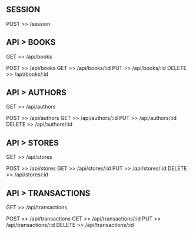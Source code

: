 ## SESSION

POST   >> /session

## API > BOOKS

GET    >> /api/books

POST   >> /api/books
GET    >> /api/books/:id
PUT    >> /api/books/:id
DELETE >> /api/books/:id

## API > AUTHORS

GET    >> /api/authors

POST   >> /api/authors
GET    >> /api/authors/:id
PUT    >> /api/authors/:id
DELETE >> /api/authors/:id

## API > STORES

GET    >> /api/stores

POST   >> /api/stores
GET    >> /api/stores/:id
PUT    >> /api/stores/:id
DELETE >> /api/stores/:id

## API > TRANSACTIONS

GET    >> /api/transactions

POST   >> /api/transactions
GET    >> /api/transactions/:id
PUT    >> /api/transactions/:id
DELETE >> /api/transactions/:id
